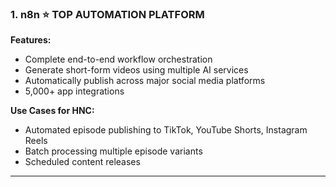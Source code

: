 ### 1. **n8n** ⭐ TOP AUTOMATION PLATFORM

**Features:**

- Complete end-to-end workflow orchestration
- Generate short-form videos using multiple AI services
- Automatically publish across major social media platforms
- 5,000+ app integrations

**Use Cases for HNC:**

- Automated episode publishing to TikTok, YouTube Shorts, Instagram Reels
- Batch processing multiple episode variants
- Scheduled content releases

---
